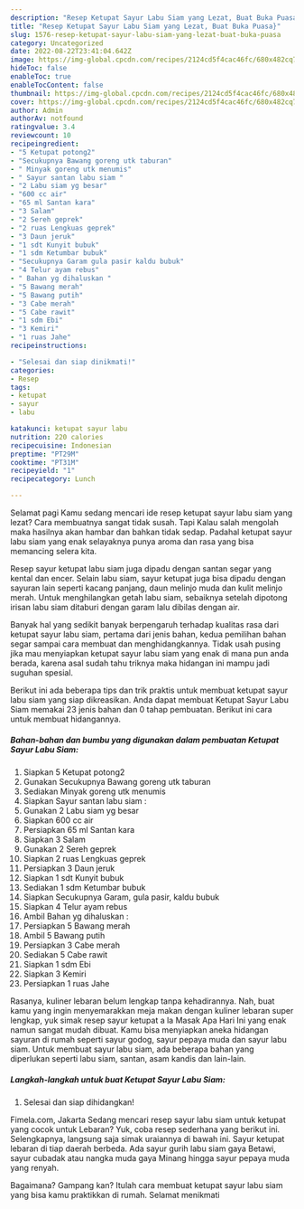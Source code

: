 ```yaml
---
description: "Resep Ketupat Sayur Labu Siam yang Lezat, Buat Buka Puasa}"
title: "Resep Ketupat Sayur Labu Siam yang Lezat, Buat Buka Puasa}"
slug: 1576-resep-ketupat-sayur-labu-siam-yang-lezat-buat-buka-puasa
category: Uncategorized
date: 2022-08-22T23:41:04.642Z
image: https://img-global.cpcdn.com/recipes/2124cd5f4cac46fc/680x482cq70/ketupat-sayur-labu-siam-foto-resep-utama.jpg
hideToc: false
enableToc: true
enableTocContent: false
thumbnail: https://img-global.cpcdn.com/recipes/2124cd5f4cac46fc/680x482cq70/ketupat-sayur-labu-siam-foto-resep-utama.jpg
cover: https://img-global.cpcdn.com/recipes/2124cd5f4cac46fc/680x482cq70/ketupat-sayur-labu-siam-foto-resep-utama.jpg
author: Admin
authorAv: notfound
ratingvalue: 3.4
reviewcount: 10
recipeingredient:
- "5 Ketupat potong2"
- "Secukupnya Bawang goreng utk taburan"
- " Minyak goreng utk menumis"
- " Sayur santan labu siam "
- "2 Labu siam yg besar"
- "600 cc air"
- "65 ml Santan kara"
- "3 Salam"
- "2 Sereh geprek"
- "2 ruas Lengkuas geprek"
- "3 Daun jeruk"
- "1 sdt Kunyit bubuk"
- "1 sdm Ketumbar bubuk"
- "Secukupnya Garam gula pasir kaldu bubuk"
- "4 Telur ayam rebus"
- " Bahan yg dihaluskan "
- "5 Bawang merah"
- "5 Bawang putih"
- "3 Cabe merah"
- "5 Cabe rawit"
- "1 sdm Ebi"
- "3 Kemiri"
- "1 ruas Jahe"
recipeinstructions:

- "Selesai dan siap dinikmati!"
categories:
- Resep
tags:
- ketupat
- sayur
- labu

katakunci: ketupat sayur labu 
nutrition: 220 calories
recipecuisine: Indonesian
preptime: "PT29M"
cooktime: "PT31M"
recipeyield: "1"
recipecategory: Lunch

---
```



Selamat pagi Kamu sedang mencari ide resep ketupat sayur labu siam yang lezat? Cara membuatnya sangat tidak susah. Tapi Kalau salah mengolah maka hasilnya akan hambar dan bahkan tidak sedap. Padahal ketupat sayur labu siam yang enak selayaknya punya aroma dan rasa yang bisa memancing selera kita.


Resep sayur ketupat labu siam juga dipadu dengan santan segar yang kental dan encer. Selain labu siam, sayur ketupat juga bisa dipadu dengan sayuran lain seperti kacang panjang, daun melinjo muda dan kulit melinjo merah. Untuk menghilangkan getah labu siam, sebaiknya setelah dipotong irisan labu siam ditaburi dengan garam lalu dibilas dengan air.

Banyak hal yang sedikit banyak berpengaruh terhadap kualitas rasa dari ketupat sayur labu siam, pertama dari jenis bahan, kedua pemilihan bahan segar sampai cara membuat dan menghidangkannya. Tidak usah pusing jika mau menyiapkan ketupat sayur labu siam yang enak di mana pun anda berada, karena asal sudah tahu triknya maka hidangan ini mampu jadi suguhan spesial.


Berikut ini ada beberapa tips dan trik praktis untuk membuat ketupat sayur labu siam yang siap dikreasikan. Anda dapat membuat Ketupat Sayur Labu Siam memakai 23 jenis bahan dan 0 tahap pembuatan. Berikut ini cara untuk membuat hidangannya.

<!--inarticleads1-->

##### Bahan-bahan dan bumbu yang digunakan dalam pembuatan Ketupat Sayur Labu Siam:

1. Siapkan 5 Ketupat potong2
1. Gunakan Secukupnya Bawang goreng utk taburan
1. Sediakan  Minyak goreng utk menumis
1. Siapkan  Sayur santan labu siam :
1. Gunakan 2 Labu siam yg besar
1. Siapkan 600 cc air
1. Persiapkan 65 ml Santan kara
1. Siapkan 3 Salam
1. Gunakan 2 Sereh geprek
1. Siapkan 2 ruas Lengkuas geprek
1. Persiapkan 3 Daun jeruk
1. Siapkan 1 sdt Kunyit bubuk
1. Sediakan 1 sdm Ketumbar bubuk
1. Siapkan Secukupnya Garam, gula pasir, kaldu bubuk
1. Siapkan 4 Telur ayam rebus
1. Ambil  Bahan yg dihaluskan :
1. Persiapkan 5 Bawang merah
1. Ambil 5 Bawang putih
1. Persiapkan 3 Cabe merah
1. Sediakan 5 Cabe rawit
1. Siapkan 1 sdm Ebi
1. Siapkan 3 Kemiri
1. Persiapkan 1 ruas Jahe


Rasanya, kuliner lebaran belum lengkap tanpa kehadirannya. Nah, buat kamu yang ingin menyemarakkan meja makan dengan kuliner lebaran super lengkap, yuk simak resep sayur ketupat a la Masak Apa Hari Ini yang enak namun sangat mudah dibuat. Kamu bisa menyiapkan aneka hidangan sayuran di rumah seperti sayur godog, sayur pepaya muda dan sayur labu siam. Untuk membuat sayur labu siam, ada beberapa bahan yang diperlukan seperti labu siam, santan, asam kandis dan lain-lain. 

<!--inarticleads2-->

##### Langkah-langkah untuk buat Ketupat Sayur Labu Siam:


1. Selesai dan siap dihidangkan!

Fimela.com, Jakarta Sedang mencari resep sayur labu siam untuk ketupat yang cocok untuk Lebaran? Yuk, coba resep sederhana yang berikut ini. Selengkapnya, langsung saja simak uraiannya di bawah ini. Sayur ketupat lebaran di tiap daerah berbeda. Ada sayur gurih labu siam gaya Betawi, sayur cubadak atau nangka muda gaya Minang hingga sayur pepaya muda yang renyah. 

Bagaimana? Gampang kan? Itulah cara membuat ketupat sayur labu siam yang bisa kamu praktikkan di rumah. Selamat menikmati
